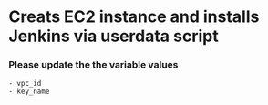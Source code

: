 # Creats EC2 instance and installs Jenkins via userdata script

### Please update the the variable values 
    - vpc_id
    - key_name

